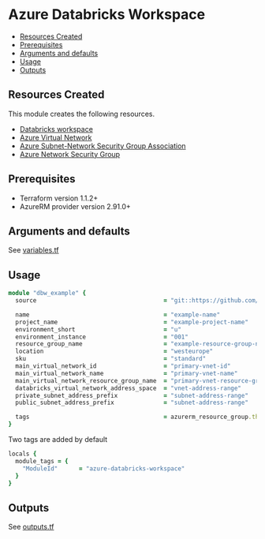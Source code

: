 # Azure Databricks Workspace

- [Resources Created](#resources-created)
- [Prerequisites](#prerequisites)
- [Arguments and defaults](#arguments-and-defaults)
- [Usage](#usage)
- [Outputs](#outputs)

## Resources Created

This module creates the following resources.

- [Databricks workspace](https://registry.terraform.io/providers/hashicorp/azurerm/latest/docs/resources/databricks_workspace)
- [Azure Virtual Network](https://registry.terraform.io/providers/hashicorp/azurerm/latest/docs/resources/virtual_network)
- [Azure Subnet-Network Security Group Association](https://registry.terraform.io/providers/hashicorp/azurerm/latest/docs/resources/network_security_group)
- [Azure Network Security Group](https://registry.terraform.io/providers/hashicorp/azurerm/latest/docs/resources/subnet_network_security_group_association)

## Prerequisites

- Terraform version 1.1.2+
- AzureRM provider version 2.91.0+

## Arguments and defaults

See [variables.tf](./variables.tf)

## Usage

```ruby
module "dbw_example" {
  source                                    = "git::https://github.com/Energinet-DataHub/geh-terraform-modules.git//azure/databricks-workspace?ref=7.0.0"

  name                                      = "example-name"
  project_name                              = "example-project-name"
  environment_short                         = "u"
  environment_instance                      = "001"
  resource_group_name                       = "example-resource-group-name"
  location                                  = "westeurope"
  sku                                       = "standard"
  main_virtual_network_id                   = "primary-vnet-id"
  main_virtual_network_name                 = "primary-vnet-name"
  main_virtual_network_resource_group_name  = "primary-vnet-resource-group-name"
  databricks_virtual_network_address_space  = "vnet-address-range"
  private_subnet_address_prefix             = "subnet-address-range"
  public_subnet_address_prefix              = "subnet-address-range"

  tags                                      = azurerm_resource_group.this.tags
}
```

Two tags are added by default

```ruby
locals {
  module_tags = {
    "ModuleId"      = "azure-databricks-workspace"
  }
}
```

## Outputs

See [outputs.tf](./outputs.tf)